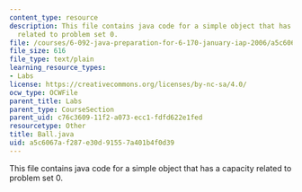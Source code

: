 ```yaml
---
content_type: resource
description: This file contains java code for a simple object that has a capacity
  related to problem set 0.
file: /courses/6-092-java-preparation-for-6-170-january-iap-2006/a5c6067af287e30d91557a401b4f0d39_Ball.java
file_size: 616
file_type: text/plain
learning_resource_types:
- Labs
license: https://creativecommons.org/licenses/by-nc-sa/4.0/
ocw_type: OCWFile
parent_title: Labs
parent_type: CourseSection
parent_uid: c76c3609-11f2-a073-ecc1-fdfd622e1fed
resourcetype: Other
title: Ball.java
uid: a5c6067a-f287-e30d-9155-7a401b4f0d39
---
```

This file contains java code for a simple object that has a capacity related to problem set 0.